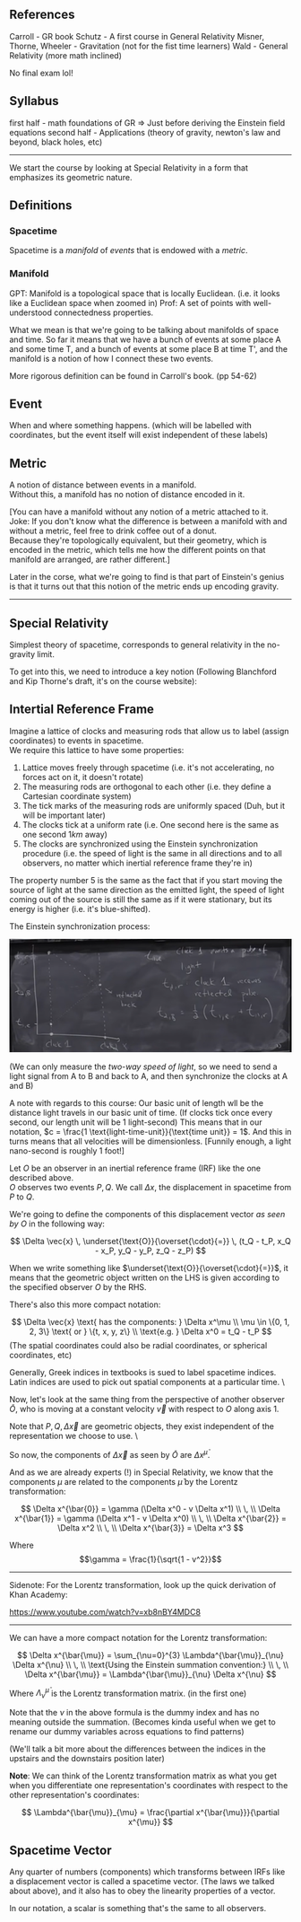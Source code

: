 ## References

Carroll - GR book
Schutz - A first course in General Relativity
Misner, Thorne, Wheeler - Gravitation (not for the fist time learners)
Wald - General Relativity (more math inclined)

No final exam lol!

## Syllabus

first half - math foundations of GR => Just before deriving the Einstein field equations
second half - Applications (theory of gravity, newton's law and beyond, black holes, etc)

---

We start the course by looking at Special Relativity in a form that emphasizes its geometric nature.

## Definitions

### Spacetime
Spacetime is a _manifold_ of _events_ that is endowed with a _metric_.

### Manifold
GPT: Manifold is a topological space that is locally Euclidean. (i.e. it looks like a Euclidean space when zoomed in)
Prof: A set of points with well-understood connectedness properties.

What we mean is that we're going to be talking about manifolds of space and time. So far it means that we have a bunch of events at some place A and some time T, and a bunch of events at some place B at time T', and the manifold is a notion of how I connect these two events.

More rigorous definition can be found in Carroll's book. (pp 54-62)

## Event
When and where something happens. (which will be labelled with coordinates, but the event itself will exist independent of these labels)

## Metric
A notion of distance between events in a manifold. \
Without this, a manifold has no notion of distance encoded in it.

[You can have a manifold without any notion of a metric attached to it. \
Joke: If you don't know what the difference is between a manifold with and without a metric, feel free to drink coffee out of a donut. \
Because they're topologically equivalent, but their geometry, which is encoded in the metric, which tells me how the different points on that manifold are arranged, are rather different.]

Later in the corse, what we're going to find is that part of Einstein's genius is that it turns out that this notion of the metric ends up encoding gravity.

---

## Special Relativity

Simplest theory of spacetime, corresponds to general relativity in the no-gravity limit.

To get into this, we need to introduce a key notion (Following Blanchford and Kip Thorne's draft, it's on the course website):

## Intertial Reference Frame
Imagine a lattice of clocks and measuring rods that allow us to label (assign coordinates) to events in spacetime. \
We require this lattice to have some properties:
1. Lattice moves freely through spacetime (i.e. it's not accelerating, no forces act on it, it doesn't rotate)
2. The measuring rods are orthogonal to each other (i.e. they define a Cartesian coordinate system)
3. The tick marks of the measuring rods are uniformly spaced (Duh, but it will be important later)
4. The clocks tick at a uniform rate (i.e. One second here is the same as one second $1km$ away)
5. The clocks are synchronized using the Einstein synchronization procedure (i.e. the speed of light is the same in all directions and to all observers, no matter which inertial reference frame they're in)

The property number $5$ is the same as the fact that if you start moving the source of light at the same direction as the emitted light, the speed of light coming out of the source is still the same as if it were stationary, but its energy is higher (i.e. it's blue-shifted).

The Einstein synchronization process:

![](2023-06-26-18-00-34.png)

(We can only measure the _two-way speed of light_, so we need to send a light signal from A to B and back to A, and then synchronize the clocks at A and B)

A note with regards to this course: Our basic unit of length wll be the distance light travels in our basic unit of time. (If clocks tick once every second, our length unit will be $1$ light-second) This means that in our notation, $c = \frac{1 \text{light-time-unit}}{\text{time unit}} = 1$. And this in turns means that all velocities will be dimensionless.
[Funnily enough, a light nano-second is roughly $1$ foot!]

Let $O$ be an observer in an inertial reference frame (IRF) like the one described above. \
$O$ observes two events $P, Q$. We call $\Delta x$, the displacement in spacetime from $P$ to $Q$.

We're going to define the components of this displacement vector _as seen by $O$_ in the following way:

$$
\Delta \vec{x} \, \underset{\text{O}}{\overset{\cdot}{=}} \, (t_Q - t_P, x_Q - x_P, y_Q - y_P, z_Q - z_P)
$$

When we write something like $\underset{\text{O}}{\overset{\cdot}{=}}$, it means that the geometric object written on the LHS is given according to the specified observer $O$ by the RHS.

There's also this more compact notation:

$$
\Delta \vec{x} \text{ has the components: } \Delta x^\mu \\
\mu \in \{0, 1, 2, 3\} \text{ or } \{t, x, y, z\} \\
\text{e.g. } \Delta x^0 = t_Q - t_P
$$
(The spatial coordinates could also be radial coordinates, or spherical coordinates, etc)

Generally, Greek indices in textbooks is sued to label spacetime indices. \
Latin indices are used to pick out spatial components at a particular time. \

Now, let's look at the same thing from the perspective of another observer $\bar{O}$, who is moving at a constant velocity $\vec{v}$ with respect to $O$ along axis $1$.

Note that $P, Q, \Delta \vec{x}$ are geometric objects, they exist independent of the representation we choose to use. \

So now, the components of $\Delta \vec{x}$ as seen by $\bar{O}$ are $\Delta x^{\bar{\mu}}$.

And as we are already experts (!) in Special Relativity, we know that the components $\mu$ are related to the components $\bar{\mu}$ by the Lorentz transformation:

$$
\Delta x^{\bar{0}} = \gamma (\Delta x^0 - v \Delta x^1) \\
\, \\
\Delta x^{\bar{1}} = \gamma (\Delta x^1 - v \Delta x^0) \\
\, \\
\Delta x^{\bar{2}} = \Delta x^2 \\
\, \\
\Delta x^{\bar{3}} = \Delta x^3 
$$

Where 
$$\gamma = \frac{1}{\sqrt{1 - v^2}}$$

---

Sidenote: For the Lorentz transformation, look up the quick derivation of Khan Academy:

https://www.youtube.com/watch?v=xb8nBY4MDC8

---


We can have a more compact notation for the Lorentz transformation:

$$
\Delta x^{\bar{\mu}} = \sum_{\nu=0}^{3} \Lambda^{\bar{\mu}}_{\nu} \Delta x^{\nu} \\
\, \\ 
\text{Using the Einstein summation convention:} \\
\, \\
\Delta x^{\bar{\mu}} = \Lambda^{\bar{\mu}}_{\nu} \Delta x^{\nu}
$$

Where $\Lambda^{\bar{\mu}}_{\nu}$ is the Lorentz transformation matrix. (in the first one)

Note that the $\nu$ in the above formula is the dummy index and has no meaning outside the summation. (Becomes kinda useful when we get to rename our dummy variables across equations to find patterns)

(We'll talk a bit more about the differences between the indices in the upstairs and the downstairs position later)

**Note**: We can think of the Lorentz transformation matrix as what you get when you differentiate one representation's coordinates with respect to the other representation's coordinates:

$$
\Lambda^{\bar{\mu}}_{\mu} = \frac{\partial x^{\bar{\mu}}}{\partial  x^{\mu}}
$$

## Spacetime Vector
Any quarter of numbers (components) which transforms between IRFs like a displacement vector is called a spacetime vector.
(The laws we talked about above), and it also has to obey the linearity properties of a vector.

In our notation, a scalar is something that's the same to all observers.